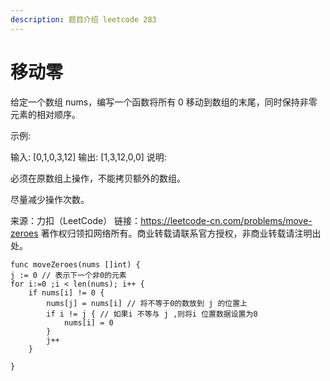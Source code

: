 ```yaml
---
description: 题目介绍 leetcode 283
---
```


# 移动零

给定一个数组 nums，编写一个函数将所有 0 移动到数组的末尾，同时保持非零元素的相对顺序。

示例:

输入: \[0,1,0,3,12] 输出: \[1,3,12,0,0] 说明:

必须在原数组上操作，不能拷贝额外的数组。&#x20;

尽量减少操作次数。

来源：力扣（LeetCode） 链接：https://leetcode-cn.com/problems/move-zeroes 著作权归领扣网络所有。商业转载请联系官方授权，非商业转载请注明出处。



```
func moveZeroes(nums []int) {
j := 0 // 表示下一个非0的元素
for i:=0 ;i < len(nums); i++ {
    if nums[i] != 0 {
        nums[j] = nums[i] // 将不等于0的数放到 j 的位置上
        if i != j { // 如果i 不等与 j ,则将i 位置数据设置为0
            nums[i] = 0 
        }
        j++
    } 

}
```
